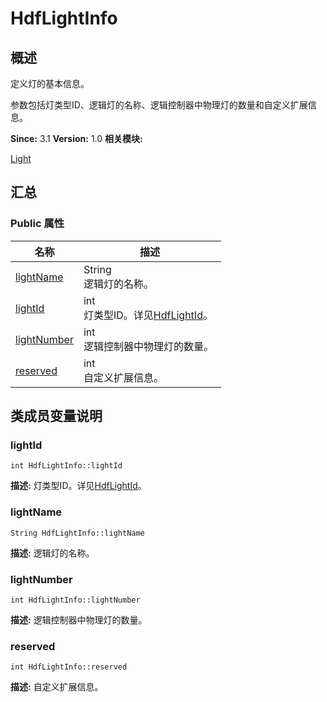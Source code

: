 # HdfLightInfo


## 概述

定义灯的基本信息。

参数包括灯类型ID、逻辑灯的名称、逻辑控制器中物理灯的数量和自定义扩展信息。

**Since:**
3.1
**Version:**
1.0
**相关模块:**

[Light](_light.md)


## 汇总


### Public 属性

  | 名称 | 描述 | 
| -------- | -------- |
| [lightName](#lightname) | String<br/>逻辑灯的名称。&nbsp; | 
| [lightId](#lightid) | int<br/>灯类型ID。详见[HdfLightId](_light.md#hdflightid)。&nbsp; | 
| [lightNumber](#lightnumber) | int<br/>逻辑控制器中物理灯的数量。&nbsp; | 
| [reserved](#reserved) | int<br/>自定义扩展信息。&nbsp; | 


## 类成员变量说明


### lightId

  
```
int HdfLightInfo::lightId
```
**描述:**
灯类型ID。详见[HdfLightId](_light.md#hdflightid)。


### lightName

  
```
String HdfLightInfo::lightName
```
**描述:**
逻辑灯的名称。


### lightNumber

  
```
int HdfLightInfo::lightNumber
```
**描述:**
逻辑控制器中物理灯的数量。


### reserved

  
```
int HdfLightInfo::reserved
```
**描述:**
自定义扩展信息。
